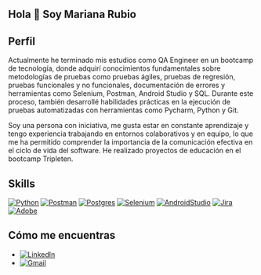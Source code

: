 ## Hola 👋 Soy Mariana Rubio

<!--
**marianarubioj/marianarubioj** is a ✨ _special_ ✨ repository because its `README.md` (this file) appears on your GitHub profile.

Here are some ideas to get you started:

- 🔭 I’m currently working on ...
- 🌱 I’m currently learning ...
- 👯 I’m looking to collaborate on ...
- 🤔 I’m looking for help with ...
- 💬 Ask me about ...
- 📫 How to reach me: ...
- 😄 Pronouns: ...
- ⚡ Fun fact: ...
-->
## Perfil

Actualmente he terminado mis estudios como QA Engineer en un bootcamp de tecnología, donde adquirí conocimientos fundamentales sobre metodologías de pruebas como pruebas ágiles, pruebas de regresión, pruebas funcionales y no funcionales,  documentación de errores y herramientas como Selenium, Postman, Android Studio y SQL. Durante este proceso, también desarrollé habilidades prácticas en la ejecución de pruebas automatizadas con herramientas como Pycharm, Python y Git. 

Soy una persona con iniciativa, me gusta estar en constante aprendizaje y tengo experiencia trabajando en entornos colaborativos y en equipo, lo que me ha permitido comprender la importancia de la comunicación efectiva en el ciclo de vida del software. He realizado proyectos de educación en el bootcamp Tripleten.


## Skills

[![Python](https://img.shields.io/badge/Python-3776AB?style=for-the-badge&logo=python&logoColor=white)](https://www.python.org/)
[![Postman](https://img.shields.io/badge/Postman-FF6C37?style=for-the-badge&logo=postman&logoColor=white)](https://www.postman.com/)
[![Postgres](https://img.shields.io/badge/postgres-%23316192.svg?style=for-the-badge&logo=postgresql&logoColor=white)](https://www.postgresql.org/)
[![Selenium](https://img.shields.io/badge/-selenium-%43B02A?style=for-the-badge&logo=selenium&logoColor=white)](https://www.selenium.dev/)
[![AndroidStudio](https://img.shields.io/badge/Android_Studio-3DDC84?style=for-the-badge&logo=android-studio&logoColor=white)](https://developer.android.com/studio?gad_source=1&gbraid=0AAAAAC-IOZnCPNpU8H-bQoAM8fJu5yN0f&gclid=Cj0KCQiA0--6BhCBARIsADYqyL_xHg02cD5ytvV5wCDIS2nDfXqw0Z3okmH57VQ_Y6cj019Yo8NbufMaAsXIEALw_wcB&gclsrc=aw.ds&hl=es-419)
[![Jira](https://img.shields.io/badge/jira-%230A0FFF.svg?style=for-the-badge&logo=jira&logoColor=white)](https://www.atlassian.com/software/jira)
[![Adobe](https://img.shields.io/badge/adobe-%23FF0000.svg?style=for-the-badge&logo=adobe&logoColor=white)](https://acrobat.adobe.com/es/es/)

 


## Cómo me encuentras
- [![LinkedIn](https://img.shields.io/badge/linkedin-%230077B5.svg?style=for-the-badge&logo=linkedin&logoColor=white)](https://www.linkedin.com/in/marianarubio/)
- [![Gmail](https://img.shields.io/badge/Gmail-D14836?style=for-the-badge&logo=gmail&logoColor=white)](mailto:marianarubio0328@gmail.com)

